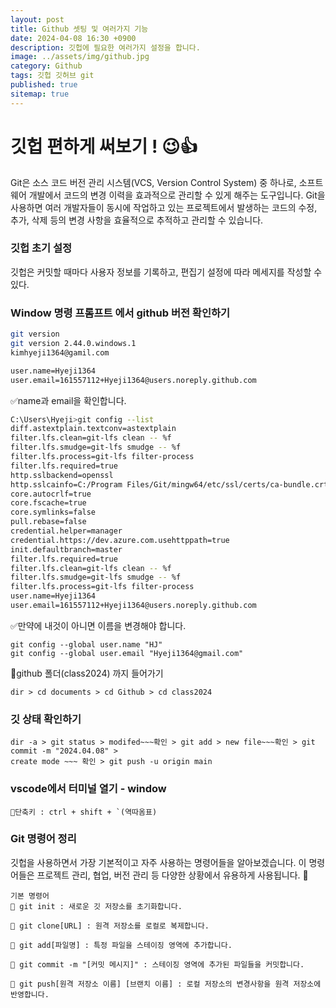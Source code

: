 ```yaml
---
layout: post
title: Github 셋팅 및 여러가지 기능
date: 2024-04-08 16:30 +0900
description: 깃헙에 필요한 여러가지 설정을 합니다.
image: ../assets/img/github.jpg
category: Github
tags: 깃헙 깃허브 git
published: true
sitemap: true
---
```


# 깃헙 편하게 써보기 ! 😉👍

Git은 소스 코드 버전 관리 시스템(VCS, Version Control System) 중 하나로, 소프트웨어 개발에서 코드의 변경 이력을 효과적으로 관리할 수 있게 해주는 도구입니다. Git을 사용하면 여러 개발자들이 동시에 작업하고 있는 프로젝트에서 발생하는 코드의 수정, 추가, 삭제 등의 변경 사항을 효율적으로 추적하고 관리할 수 있습니다.

### 깃헙 초기 설정
깃헙은 커밋할 때마다 사용자 정보를 기록하고, 편집기 설정에 따라 메세지를 작성할 수 있다.

### Window 명령 프롬프트 에서 github 버전 확인하기
````bash
git version
git version 2.44.0.windows.1
kimhyeji1364@gamil.com

user.name=Hyeji1364
user.email=161557112+Hyeji1364@users.noreply.github.com
````

✅name과 email을 확인합니다.


````bash
C:\Users\Hyeji>git config --list
diff.astextplain.textconv=astextplain
filter.lfs.clean=git-lfs clean -- %f
filter.lfs.smudge=git-lfs smudge -- %f
filter.lfs.process=git-lfs filter-process
filter.lfs.required=true
http.sslbackend=openssl
http.sslcainfo=C:/Program Files/Git/mingw64/etc/ssl/certs/ca-bundle.crt
core.autocrlf=true
core.fscache=true
core.symlinks=false
pull.rebase=false
credential.helper=manager
credential.https://dev.azure.com.usehttppath=true
init.defaultbranch=master
filter.lfs.required=true
filter.lfs.clean=git-lfs clean -- %f
filter.lfs.smudge=git-lfs smudge -- %f
filter.lfs.process=git-lfs filter-process
user.name=Hyeji1364
user.email=161557112+Hyeji1364@users.noreply.github.com
````

✅만약에 내것이 아니면 이름을 변경해야 합니다.
````
git config --global user.name "HJ"
git config --global user.email "Hyeji1364@gmail.com"
````

📁github 폴더(class2024) 까지 들어가기
````
dir > cd documents > cd Github > cd class2024
````

### 깃 상태 확인하기
````
dir -a > git status > modifed~~~확인 > git add > new file~~~확인 > git commit -m "2024.04.08" >
create mode ~~~ 확인 > git push -u origin main
````

### vscode에서 터미널 열기 - window
```
📁단축키 : ctrl + shift + `(역따옴표)
```

### Git 명령어 정리
깃헙을 사용하면서 가장 기본적이고 자주 사용하는 명령어들을 알아보겠습니다. 이 명령어들은 프로젝트 관리, 협업, 버전 관리 등 다양한 상황에서 유용하게 사용됩니다. 🚀
````
기본 명령어
🎈 git init : 새로운 깃 저장소를 초기화합니다.

🎈 git clone[URL] : 원격 저장소를 로컬로 복제합니다.

🎈 git add[파일명] : 특정 파일을 스테이징 영역에 추가합니다.

🎈 git commit -m "[커밋 메시지]" : 스테이징 영역에 추가된 파일들을 커밋합니다.

🎈 git push[원격 저장소 이름] [브랜치 이름] : 로컬 저장소의 변경사항을 원격 저장소에 반영합니다.
````